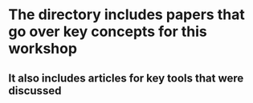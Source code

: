 # The directory includes papers that go over key concepts for this workshop
## It also includes articles for key tools that were discussed

